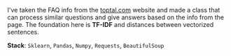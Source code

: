 I've taken the FAQ info from the [toptal.com](https://www.toptal.com/faq#toptal-different) website and made a class that can process similar questions and give answers based on the info from the page. The foundation here is **TF-IDF** and distances between vectorized sentences. 

**Stack**: `Sklearn`, `Pandas`, `Numpy`, `Requests`, `BeautifulSoup`
